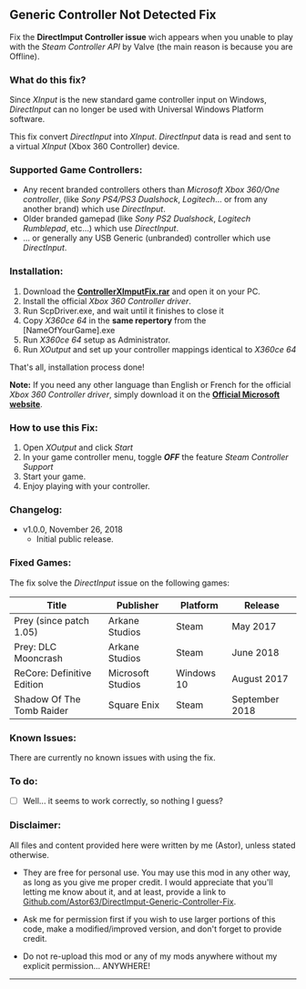 ## Generic Controller Not Detected Fix

Fix the __DirectImput Controller issue__ wich appears when you unable to play with the *Steam Controller API* by Valve (the main reason is because you are Offline).

### What do this fix?

Since *XInput* is the new standard game controller input on Windows, *DirectInput* can no longer be used with Universal Windows Platform software.

This fix convert *DirectInput* into *XInput*. *DirectInput* data is read and sent to a virtual *XInput* (Xbox 360 Controller) device.

### Supported Game Controllers:

- Any recent branded controllers others than *Microsoft Xbox 360/One controller*, (like *Sony PS4/PS3 Dualshock*, *Logitech*... or from any another brand) which use *DirectInput*. 
- Older branded gamepad (like *Sony PS2 Dualshock*, *Logitech Rumblepad*, etc...) which use *DirectInput*. 
- ... or generally any USB Generic (unbranded) controller which use *DirectInput*. 

### Installation:

1. Download the __[ControllerXImputFix.rar](https://github.com/Astor63/DirectImput-Generic-Controller-Fix/blob/master/ControllerXImputFix%20v1.0.0.rar)__ and open it on your PC.
2. Install the official *Xbox 360 Controller driver*.
2. Run ScpDriver.exe, and wait until it finishes to close it
4. Copy *X360ce 64* in the __same repertory__ from the [NameOfYourGame].exe 
5. Run *X360ce 64* setup as Administrator.
4. Run *XOutput* and set up your controller mappings identical to *X360ce 64*

That's all, installation process done!

__Note:__ If you need any other language than English or French for the official *Xbox 360 Controller driver*, simply download it on the __[Official Microsoft website](http://www.microsoft.com/hardware/en-us/d/xbox-360-controller-for-windows)__.
	
### How to use this Fix:

1. Open *XOutput* and click *Start*
2. In your game controller menu, toggle __*OFF*__ the feature *Steam Controller Support* 
3. Start your game.
4. Enjoy playing with your controller.

### Changelog:

- v1.0.0, November 26, 2018
  - Initial public release.
 
### Fixed Games:

The fix solve the *DirectInput* issue on the following games:

| Title                         | Publisher         | Platform       | Release               | 
| -------------                  | -------------     | -------------  |-------------          |
| Prey (since patch 1.05)        | Arkane Studios    | Steam          | May 2017                      |
| Prey: DLC Mooncrash            | Arkane Studios    | Steam          | June 2018                      |
| ReCore: Definitive Edition     | Microsoft Studios | Windows 10     | August 2017                      |
| Shadow Of The Tomb Raider      | Square Enix       | Steam          | September 2018        |

### Known Issues:

There are currently no known issues with using the fix.

### To do:

- [ ] Well... it seems to work correctly, so nothing I guess?

### Disclaimer:

All files and content provided here were written by me (Astor), unless stated otherwise.

- They are free for personal use. You may use this mod in any other way, as long as you give me proper credit. I would appreciate that you'll letting me know about it, and at least, provide a link to [Github.com/Astor63/DirectImput-Generic-Controller-Fix](https://github.com/Astor63/DirectImput-Generic-Controller-Fix).

- Ask me for permission first if you wish to use larger portions of this code, make a modified/improved version, and don't forget to provide credit.

- Do not re-upload this mod or any of my mods anywhere without my explicit permission... ANYWHERE!

* * * * *



